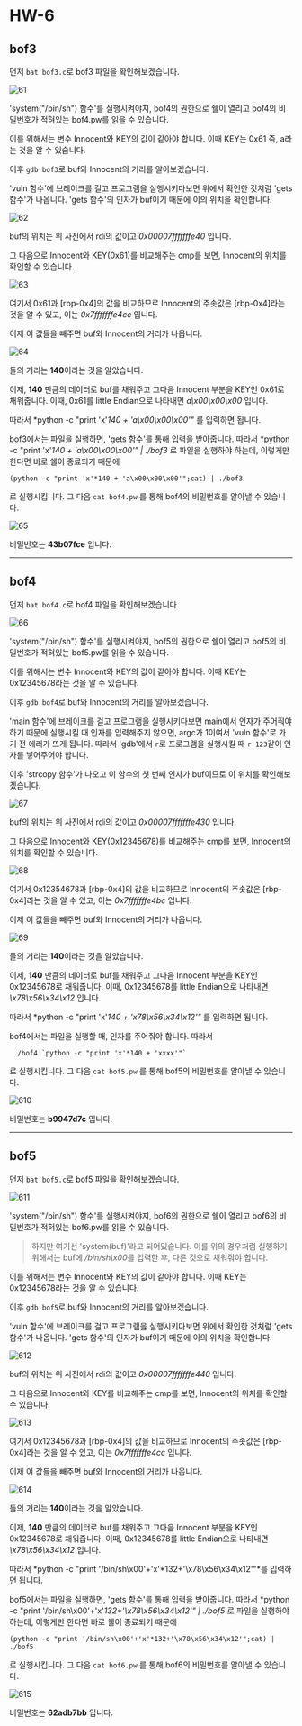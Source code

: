 # HW-6
## bof3

먼저 `bat bof3.c`로 bof3 파일을 확인해보겠습니다.

![61](61.PNG)

'system("/bin/sh") 함수'를 실행시켜야지, bof4의 권한으로 쉘이 열리고 bof4의 비밀번호가 적혀있는 bof4.pw를 읽을 수 있습니다. 

이를 위해서는 변수 Innocent와 KEY의 값이 같아야 합니다. 이때 KEY는 0x61 즉, a라는 것을 알 수 있습니다.

이후 `gdb bof3`로 buf와 Innocent의 거리를 알아보겠습니다.

'vuln 함수'에 브레이크를 걸고 프로그램을 실행시키다보면 위에서 확인한 것처럼 'gets 함수'가 나옵니다. 'gets 함수'의 인자가 buf이기 때문에 이의 위치을 확인합니다.

![62](62.PNG)

buf의 위치는 위 사진에서 rdi의 값이고 *0x00007fffffffe40* 입니다.

그 다음으로 Innocent와 KEY(0x61)를 비교해주는 cmp를 보면, Innocent의 위치를 확인할 수 있습니다.

![63](63.PNG)

여기서 0x61과 [rbp-0x4]의 값을 비교하므로 Innocent의 주솟값은 [rbp-0x4]라는 것을 알 수 있고, 이는 *0x7fffffffe4cc* 입니다.

이제 이 값들을 빼주면 buf와 Innocent의 거리가 나옵니다.

![64](64.PNG)

둘의 거리는 **140**이라는 것을 알았습니다.

이제, **140** 만큼의 데이터로 buf를 채워주고 그다음 Innocent 부분을 KEY인 0x61로 채워줍니다. 이때, 0x61를 little Endian으로 나타내면 *a\x00\x00\x00* 입니다.

따라서 *python -c "print 'x'*140 + 'a\x00\x00\x00'"* 를 입력하면 됩니다.

bof3에서는 파일을 실행하면, 'gets 함수'를 통해 입력을 받아줍니다. 따라서 *python -c "print 'x'*140 + 'a\x00\x00\x00'" | ./bof3* 로 파일을 실행하야 하는데, 이렇게만 한다면 바로 쉘이 종료되기 때문에 
```
(python -c "print 'x'*140 + 'a\x00\x00\x00'";cat) | ./bof3 
```
로 실행시킵니다. 그 다음 `cat bof4.pw` 를 통해 bof4의 비밀번호를 알아낼 수 있습니다.

![65](65.PNG)

비밀번호는 **43b07fce** 입니다.

---

## bof4

먼저 `bat bof4.c`로 bof4 파일을 확인해보겠습니다.

![66](66.PNG)

'system("/bin/sh") 함수'를 실행시켜야지, bof5의 권한으로 쉘이 열리고 bof5의 비밀번호가 적혀있는 bof5.pw를 읽을 수 있습니다. 

이를 위해서는 변수 Innocent와 KEY의 값이 같아야 합니다. 이때 KEY는 0x12345678라는 것을 알 수 있습니다.

이후 `gdb bof4`로 buf와 Innocent의 거리를 알아보겠습니다.

'main 함수'에 브레이크를 걸고 프로그램을 실행시키다보면 main에서 인자가 주어줘야하기 때문에 실행시킬 때 인자를 입력해주지 않으면, argc가 1이여서 'vuln 함수'로 가기 전 에러가 뜨게 됩니다. 따라서 'gdb'에서 `r`로 프로그램을 실행시킬 때 `r 123`같이 인자를 넣어주어야 합니다.

이후 'strcopy 함수'가 나오고 이 함수의 첫 번째 인자가 buf이므로 이 위치를 확인해보겠습니다.

![67](67.PNG)

buf의 위치는 위 사진에서 rdi의 값이고 *0x00007fffffffe430* 입니다.

그 다음으로 Innocent와 KEY(0x12345678)를 비교해주는 cmp를 보면, Innocent의 위치를 확인할 수 있습니다.

![68](68.PNG)

여기서 0x12354678과 [rbp-0x4]의 값을 비교하므로 Innocent의 주솟값은 [rbp-0x4]라는 것을 알 수 있고, 이는 *0x7fffffffe4bc* 입니다.

이제 이 값들을 빼주면 buf와 Innocent의 거리가 나옵니다.

![69](69.PNG)

둘의 거리는 **140**이라는 것을 알았습니다.

이제, **140** 만큼의 데이터로 buf를 채워주고 그다음 Innocent 부분을 KEY인 0x12345678로 채워줍니다. 이때, 0x12345678를 little Endian으로 나타내면 *\x78\x56\x34\x12* 입니다.

따라서 *python -c "print 'x'*140 + 'x78\x56\x34\x12'"* 를 입력하면 됩니다.

bof4에서는 파일을 실행할 때, 인자를 주어줘야 합니다. 따라서 
```
 ./bof4 `python -c "print 'x'*140 + 'xxxx'"` 
 ```
 로 실행시킵니다. 그 다음 `cat bof5.pw` 를 통해 bof5의 비밀번호를 알아낼 수 있습니다.

![610](610.PNG)

비밀번호는 **b9947d7c** 입니다.

---

## bof5

먼저 `bat bof5.c`로 bof5 파일을 확인해보겠습니다.

![611](611.PNG)

'system("/bin/sh") 함수'를 실행시켜야지, bof6의 권한으로 쉘이 열리고 bof6의 비밀번호가 적혀있는 bof6.pw를 읽을 수 있습니다. 
> 하지만 여기선 'system(buf)'라고 되어있습니다. 이를 위의 경우처럼 실행하기 위해서는 buf에 */bin/sh\x00*를 입력한 후, 다른 것으로 채워줘야 합니다.

이를 위해서는 변수 Innocent와 KEY의 값이 같아야 합니다. 이때 KEY는 0x12345678라는 것을 알 수 있습니다.

이후 `gdb bof5`로 buf와 Innocent의 거리를 알아보겠습니다.

'vuln 함수'에 브레이크를 걸고 프로그램을 실행시키다보면 위에서 확인한 것처럼 'gets 함수'가 나옵니다. 'gets 함수'의 인자가 buf이기 때문에 이의 위치을 확인합니다.

![612](612.PNG)

buf의 위치는 위 사진에서 rdi의 값이고 *0x00007fffffffe440* 입니다.

그 다음으로 Innocent와 KEY를 비교해주는 cmp를 보면, Innocent의 위치를 확인할 수 있습니다.

![613](613.PNG)

여기서 0x12345678과 [rbp-0x4]의 값을 비교하므로 Innocent의 주솟값은 [rbp-0x4]라는 것을 알 수 있고, 이는 *0x7fffffffe4cc* 입니다.

이제 이 값들을 빼주면 buf와 Innocent의 거리가 나옵니다.

![614](614.PNG)

둘의 거리는 **140**이라는 것을 알았습니다.

이제, **140** 만큼의 데이터로 buf를 채워주고 그다음 Innocent 부분을 KEY인 0x12345678로 채워줍니다. 이때, 0x12345678를 little Endian으로 나타내면 *\x78\x56\x34\x12* 입니다.

따라서 *python -c "print '/bin/sh\x00'+'x'*132+'\x78\x56\x34\x12'"*를 입력하면 됩니다.

bof5에서는 파일을 실행하면, 'gets 함수'를 통해 입력을 받아줍니다. 따라서 *python -c "print '/bin/sh\x00'+'x'*132+'\x78\x56\x34\x12'" | ./bof5* 로 파일을 실행하야 하는데, 이렇게만 한다면 바로 쉘이 종료되기 때문에 
```
(python -c "print '/bin/sh\x00'+'x'*132+'\x78\x56\x34\x12'";cat) | ./bof5 
```
로 실행시킵니다. 그 다음 `cat bof6.pw` 를 통해 bof6의 비밀번호를 알아낼 수 있습니다.

![615](615.PNG)

비밀번호는 **62adb7bb** 입니다.
